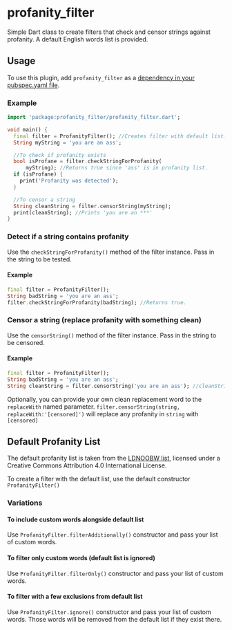 # profanity_filter

Simple Dart class to create filters that check and censor strings against profanity. A default English words list is provided.

## Usage

To use this plugin, add `profanity_filter` as a [dependency in your pubspec.yaml file](https://flutter.dev/platform-plugins/).

### Example

```dart
import 'package:profanity_filter/profanity_filter.dart';

void main() {
  final filter = ProfanityFilter(); //Creates filter with default list.
  String myString = 'you are an ass';

  //To check if profanity exists
  bool isProfane = filter.checkStringForProfanity(
      myString); //Returns true since 'ass' is in profanity list.
  if (isProfane) {
    print('Profanity was detected');
  }

  //To censor a string
  String cleanString = filter.censorString(myString);
  print(cleanString); //Prints 'you are an ***'
}
```

### Detect if a string contains profanity

Use the `checkStringForProfanity()` method of the filter instance. Pass in the string to be tested.

#### Example

```dart
final filter = ProfanityFilter();
String badString = 'you are an ass';
filter.checkStringForProfanity(badString); //Returns true.
```

### Censor a string (replace profanity with something clean)

Use the `censorString()` method of the filter instance. Pass in the string to be censored.

#### Example

```dart
final filter = ProfanityFilter();
String badString = 'you are an ass';
String cleanString = filter.censorString('you are an ass'); //cleanString: 'you are an ***'
```

Optionally, you can provide your own clean replacement word to the `replaceWith` named parameter.
`filter.censorString(string, replaceWith:'[censored]')` will replace any profanity in `string` with `[censored]`

## Default Profanity List

The default profanity list is taken from the [LDNOOBW list](https://github.com/LDNOOBW/List-of-Dirty-Naughty-Obscene-and-Otherwise-Bad-Words), licensed under a Creative Commons Attribution 4.0 International License.

To create a filter with the default list, use the default constructor `ProfanityFilter()`

### Variations

#### To include custom words alongside default list

Use `ProfanityFilter.filterAdditionally()` constructor and pass your list of custom words.

#### To filter only custom words (default list is ignored)

Use `ProfanityFilter.filterOnly()` constructor and pass your list of custom words.

#### To filter with a few exclusions from default list

Use `ProfanityFilter.ignore()` constructor and pass your list of custom words. Those words will be removed from the default list if they exist there.
